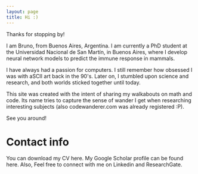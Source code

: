 ```yaml
---
layout: page
title: Hi :)
---
```


Thanks for stopping by!

I am Bruno, from Buenos Aires, Argentina. I am currently a PhD student at the Universidad Nacional de San Martín, in Buenos Aires, where I develop neural network models to predict the immune response in mammals.

I have always had a passion for computers. I still remember how obsessed I was with aSCII art back in the 90's. Later on, I stumbled upon science and research, and both worlds sticked together until today.

This site was created with the intent of sharing my walkabouts on math and code. Its name tries to capture the sense of wander I get when researching interesting subjects (also codewanderer.com was already registered :P).

See you around!

# Contact info
You can download my CV here. My Google Scholar profile can be found here. Also, Feel free to connect with me on Linkedin and ResearchGate.

